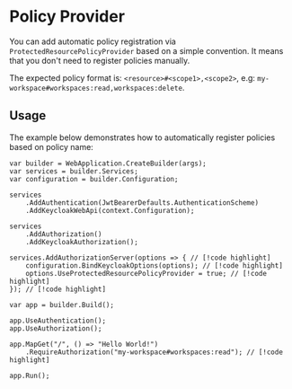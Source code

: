 # Policy Provider

You can add automatic policy registration via `ProtectedResourcePolicyProvider` based on a simple convention. It means that you don't need to register policies manually.

The expected policy format is: `<resource>#<scope1>,<scope2>`, e.g: `my-workspace#workspaces:read,workspaces:delete`.

## Usage

The example below demonstrates how to automatically register policies based on policy name:

```csharp:line-numbers
var builder = WebApplication.CreateBuilder(args);
var services = builder.Services;
var configuration = builder.Configuration;

services
    .AddAuthentication(JwtBearerDefaults.AuthenticationScheme)
    .AddKeycloakWebApi(context.Configuration);

services
    .AddAuthorization()
    .AddKeycloakAuthorization();

services.AddAuthorizationServer(options => { // [!code highlight]
    configuration.BindKeycloakOptions(options); // [!code highlight]
    options.UseProtectedResourcePolicyProvider = true; // [!code highlight]
}); // [!code highlight]

var app = builder.Build();

app.UseAuthentication(); 
app.UseAuthorization(); 

app.MapGet("/", () => "Hello World!")
    .RequireAuthorization("my-workspace#workspaces:read"); // [!code highlight]

app.Run();
```
